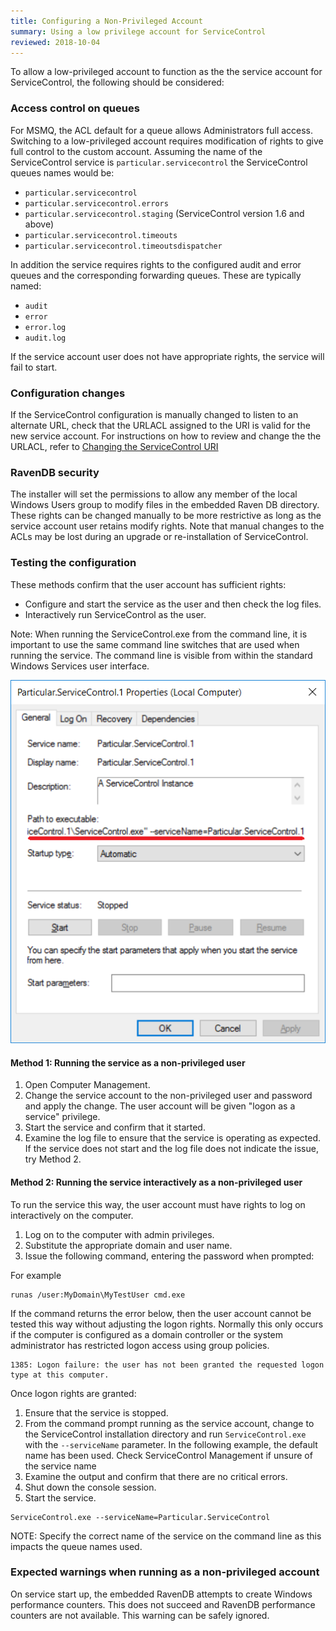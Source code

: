 ```yaml
---
title: Configuring a Non-Privileged Account
summary: Using a low privilege account for ServiceControl
reviewed: 2018-10-04
---
```


To allow a low-privileged account to function as the the service account for ServiceControl, the following should be considered:


### Access control on queues

For MSMQ, the ACL default for a queue allows Administrators full access. Switching to a low-privileged account requires modification of rights to give full control to the custom account. Assuming the name of the ServiceControl service is `particular.servicecontrol` the ServiceControl queues names would be:

 * `particular.servicecontrol`
 * `particular.servicecontrol.errors`
 * `particular.servicecontrol.staging` (ServiceControl version 1.6 and above)
 * `particular.servicecontrol.timeouts`
 * `particular.servicecontrol.timeoutsdispatcher`

In addition the service requires rights to the configured audit and error queues and the corresponding forwarding queues. These are typically named:

 * `audit`
 * `error`
 * `error.log`
 * `audit.log`

If the service account user does not have appropriate rights, the service will fail to start.


### Configuration changes

If the ServiceControl configuration is manually changed to listen to an alternate URL, check that the URLACL assigned to the URI is valid for the new service account. For instructions on how to review and change the the URLACL, refer to [Changing the ServiceControl URI](setting-custom-hostname.md)


### RavenDB security

The installer will set the permissions to allow any member of the local Windows Users group to modify files in the embedded Raven DB directory. These rights can be changed manually to be more restrictive as long as the service account user retains modify rights. Note that manual changes to the ACLs may be lost during an upgrade or re-installation of ServiceControl.


### Testing the configuration

These methods confirm that the user account has sufficient rights:

 * Configure and start the service as the user and then check the log files.
 * Interactively run ServiceControl as the user.

Note: When running the ServiceControl.exe from the command line, it is important to use the same command line switches that are used when running the service. The command line is visible from within the standard Windows Services user interface.  


![](servicedetailsview.png 'width=500')


#### Method 1: Running the service as a non-privileged user

 1. Open Computer Management.
 1. Change the service account to the non-privileged user and password and apply the change. The user account will be given "logon as a service" privilege.
 1. Start the service and confirm that it started.
 1. Examine the log file to ensure that the service is operating as expected. If the service does not start and the log file does not indicate the issue, try Method 2.


#### Method 2: Running the service interactively as a non-privileged user

To run the service this way, the user account must have rights to log on interactively on the computer.

 1. Log on to the computer with admin privileges.
 1. Substitute the appropriate domain and user name.
 1. Issue the following command, entering the password when prompted:

For example

```dos
runas /user:MyDomain\MyTestUser cmd.exe
```

If the command returns the error below, then the user account cannot be tested this way without adjusting the logon rights. Normally this only occurs if the computer is configured as a domain controller or the system administrator has restricted logon access using group policies.

```
1385: Logon failure: the user has not been granted the requested logon type at this computer.
```

Once logon rights are granted:

 1. Ensure that the service is stopped.
 1. From the command prompt running as the service account, change to the ServiceControl installation directory and run `ServiceControl.exe` with the `--serviceName` parameter. In the following example, the default name has been used. Check ServiceControl Management if unsure of the service name
 1. Examine the output and confirm that there are no critical errors.
 1. Shut down the console session.
 1. Start the service.

```dos
ServiceControl.exe --serviceName=Particular.ServiceControl
```

NOTE: Specify the correct name of the service on the command line as this impacts the queue names used.


### Expected warnings when running as a non-privileged account

On service start up, the embedded RavenDB attempts to create Windows performance counters. This does not succeed and RavenDB performance counters are not available. This warning can be safely ignored.
